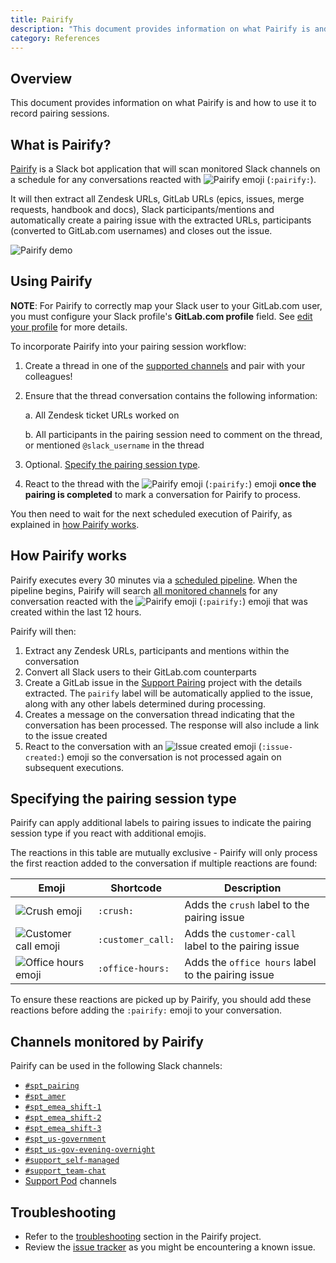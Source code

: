 ```yaml
---
title: Pairify
description: "This document provides information on what Pairify is and how to use it to record pairing sessions."
category: References
---
```


## Overview

This document provides information on what Pairify is and how to use it to record pairing sessions.

## What is Pairify?

[Pairify](https://gitlab.com/gitlab-com/support/toolbox/pairify) is a Slack bot application that will scan monitored Slack channels on a schedule for any conversations reacted with ![Pairify emoji](/images/support/workflows/assets/pairify.png "Pairify emoji") (`:pairify:`).

It will then extract all Zendesk URLs, GitLab URLs (epics, issues, merge requests, handbook and docs), Slack participants/mentions and automatically create a pairing issue with the extracted URLs, participants (converted to GitLab.com usernames) and closes out the issue.

![Pairify demo](/images/support/workflows/assets/pairify_demo.gif)

## Using Pairify

**NOTE**: For Pairify to correctly map your Slack user to your GitLab.com user, you must configure your Slack profile's **GitLab.com profile** field. See [edit your profile](https://slack.com/intl/en-gb/help/articles/204092246-Edit-your-profile) for more details.

To incorporate Pairify into your pairing session workflow:

1. Create a thread in one of the [supported channels](#channels-monitored-by-pairify) and pair with your colleagues!

1. Ensure that the thread conversation contains the following information:

   a. All Zendesk ticket URLs worked on

   b. All participants in the pairing session need to comment on the thread, or mentioned `@slack_username` in the thread

1. Optional. [Specify the pairing session type](#specifying-the-pairing-session-type).

1. React to the thread with the ![Pairify emoji](/images/support/workflows/assets/pairify.png "Pairify emoji") (`:pairify:`) emoji **once the pairing is completed** to mark a conversation for Pairify to process.

You then need to wait for the next scheduled execution of Pairify, as explained in [how Pairify works](#how-pairify-works).

## How Pairify works

Pairify executes every 30 minutes via a [scheduled pipeline](https://gitlab.com/gitlab-com/support/toolbox/pairify#production). When the pipeline begins, Pairify will search [all monitored channels](#channels-monitored-by-pairify)
for any conversation reacted with the ![Pairify emoji](/images/support/workflows/assets/pairify.png "Pairify emoji") (`:pairify:`) emoji that was created within the last 12 hours.

Pairify will then:

1. Extract any Zendesk URLs, participants and mentions within the conversation
1. Convert all Slack users to their GitLab.com counterparts
1. Create a GitLab issue in the [Support Pairing](https://gitlab.com/gitlab-com/support/support-pairing) project with the details extracted. The `pairify` label will be automatically applied to the issue, along with any other labels determined during processing.
1. Creates a message on the conversation thread indicating that the conversation has been processed. The response will also include a link to the issue created
1. React to the conversation with an ![Issue created emoji](/images/support/workflows/assets/pairify_issue-created.png "Issue created emoji") (`:issue-created:`) emoji so the conversation is not processed again on subsequent executions.

## Specifying the pairing session type

Pairify can apply additional labels to pairing issues to indicate the pairing session type if you react with additional emojis.

The reactions in this table are mutually exclusive - Pairify will only process the first reaction added to the conversation if multiple reactions are found:

| Emoji                                                                                                     | Shortcode        | Description                                            |
|-----------------------------------------------------------------------------------------------------------|-------------------|-------------------------------------------------------|
| ![Crush emoji](/images/support/workflows/assets/pairify_crush.png "Crush emoji")                          | `:crush:`         | Adds the `crush` label to the pairing issue           |
| ![Customer call emoji](/images/support/workflows/assets/pairify_customer-call.png "Customer call emoji")  | `:customer_call:` | Adds the `customer-call` label to the pairing issue   |
| ![Office hours emoji](/images/support/workflows/assets/pairify_office-hours.png "Office hours emoji")     | `:office-hours:`  | Adds the `office hours` label to the pairing issue    |

To ensure these reactions are picked up by Pairify, you should add these reactions before adding the `:pairify:` emoji to your conversation.

## Channels monitored by Pairify

Pairify can be used in the following Slack channels:

- [`#spt_pairing`](https://gitlab.enterprise.slack.com/archives/C03UW0HPBGD)
- [`#spt_amer`](https://gitlab.enterprise.slack.com/archives/C07EYM9NNE4)
- [`#spt_emea_shift-1`](https://gitlab.enterprise.slack.com/archives/C07D9HGSL4E)
- [`#spt_emea_shift-2`](https://gitlab.enterprise.slack.com/archives/C07DUS7UWF3)
- [`#spt_emea_shift-3`](https://gitlab.enterprise.slack.com/archives/C07DG6PEV26)
- [`#spt_us-government`](https://gitlab.enterprise.slack.com/archives/C03RTN3JEJ2)
- [`#spt_us-gov-evening-overnight`](https://gitlab.enterprise.slack.com/archives/C06C3DBT72L)
- [`#support_self-managed`](https://gitlab.enterprise.slack.com/archives/C4Y5DRKLK)
- [`#support_team-chat`](https://gitlab.enterprise.slack.com/archives/CCBJYEWAW)
- [Support Pod](https://gitlab.com/gitlab-com/support/support-pods) channels

## Troubleshooting

- Refer to the [troubleshooting](https://gitlab.com/gitlab-com/support/toolbox/pairify#troubleshooting) section in the Pairify project.
- Review the [issue tracker](https://gitlab.com/gitlab-com/support/toolbox/pairify/-/issues) as you might be encountering a known issue.
